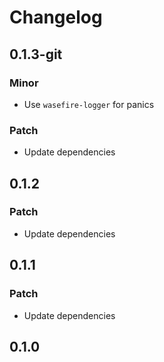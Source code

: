 # Changelog

## 0.1.3-git

### Minor

- Use `wasefire-logger` for panics

### Patch

- Update dependencies

## 0.1.2

### Patch

- Update dependencies

## 0.1.1

### Patch

- Update dependencies

## 0.1.0

<!-- Increment to skip CHANGELOG.md test: 5 -->

